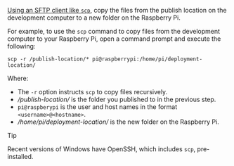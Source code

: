 [Using an SFTP client like `scp`](https://www.raspberrypi.org/documentation/computers/remote-access.html#using-secure-copy), copy the files from the publish location on the development computer to a new folder on the Raspberry Pi.

For example, to use the `scp` command to copy files from the development computer to your Raspberry Pi, open a command prompt and execute the following:

```console
scp -r /publish-location/* pi@raspberrypi:/home/pi/deployment-location/
```

Where:

- The `-r` option instructs `scp` to copy files recursively.
- */publish-location/* is the folder you published to in the previous step.
- `pi@raspberypi` is the user and host names in the format `<username>@<hostname>`.
- */home/pi/deployment-location/* is the new folder on the Raspberry Pi.

> [!TIP]
> Recent versions of Windows have OpenSSH, which includes `scp`, pre-installed.
